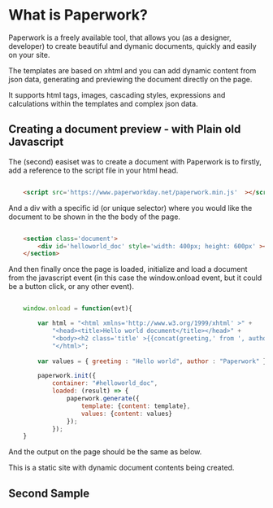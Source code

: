 # What is Paperwork?

Paperwork is a freely available tool, that allows you (as a designer, developer) to create beautiful and dymanic documents, quickly and easily on your site.

The templates are based on xhtml and you can add dynamic content from json data, generating and previewing the document directly on the page.

It supports html tags, images, cascading styles, expressions and calculations within the templates and complex json data.

## Creating a document preview - with Plain old Javascript

The (second) easiset was to create a document with Paperwork is to firstly, add a reference to the script file in your html head.

```html

    <script src='https://www.paperworkday.net/paperwork.min.js'  ></script>

```

And a div with a specific id (or unique selector) where you would like the document to be shown in the the body of the page.

```html

    <section class='document'>
        <div id='helloworld_doc' style='width: 400px; height: 600px' ></div>
    </section>

```

And then finally once the page is loaded, initialize and load a document from the javascript event (in this case the window.onload event, but it could be a button click, or any other event).

```javascript

    window.onload = function(evt){

        var html = "<html xmlns='http://www.w3.org/1999/xhtml' >" + 
            "<head><title>Hello world document</title></head>" + 
            "<body><h2 class='title' >{{concat(greeting,' from ', author)}}</h2></body>" + 
            "</html>";
        
        var values = { greeting : "Hello world", author : "Paperwork" };

        paperwork.init({
            container: "#helloworld_doc",
            loaded: (result) => {
                paperwork.generate({
                    template: {content: template},
                    values: {content: values}
                });
            });
    }

```

And the output on the page should be the same as below.


<div id='first-sample-container' class='document-container' data-pw-ui="Default" data-pw-template="_samples/helloworld/helloworld.html" data-pw-json="_samples/helloworld/helloworld.json"></div>

This is a static site with dynamic document contents being created.

## Second Sample

<div id='second-sample-container' class='document-container' data-pw-ui="Download,Code,Edit" data-pw-scale='0.75' data-pw-template="_samples/downloadedit/index.html" data-pw-json="_samples/helloworld/helloworld.json"></div>